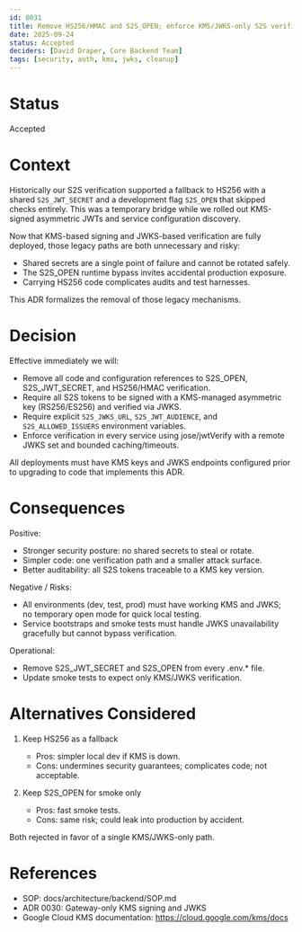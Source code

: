 ```yaml
---
id: 0031
title: Remove HS256/HMAC and S2S_OPEN; enforce KMS/JWKS-only S2S verification
date: 2025-09-24
status: Accepted
deciders: [David Draper, Core Backend Team]
tags: [security, auth, kms, jwks, cleanup]
---
```


# Status
Accepted

# Context
Historically our S2S verification supported a fallback to HS256 with a shared
`S2S_JWT_SECRET` and a development flag `S2S_OPEN` that skipped checks entirely.
This was a temporary bridge while we rolled out KMS-signed asymmetric JWTs and
service configuration discovery.

Now that KMS-based signing and JWKS-based verification are fully deployed,
those legacy paths are both unnecessary and risky:
- Shared secrets are a single point of failure and cannot be rotated safely.
- The S2S_OPEN runtime bypass invites accidental production exposure.
- Carrying HS256 code complicates audits and test harnesses.

This ADR formalizes the removal of those legacy mechanisms.

# Decision
Effective immediately we will:
- Remove all code and configuration references to S2S_OPEN, S2S_JWT_SECRET,
  and HS256/HMAC verification.
- Require all S2S tokens to be signed with a KMS-managed asymmetric key
  (RS256/ES256) and verified via JWKS.
- Require explicit `S2S_JWKS_URL`, `S2S_JWT_AUDIENCE`, and
  `S2S_ALLOWED_ISSUERS` environment variables.
- Enforce verification in every service using jose/jwtVerify with a remote
  JWKS set and bounded caching/timeouts.

All deployments must have KMS keys and JWKS endpoints configured prior to
upgrading to code that implements this ADR.

# Consequences
Positive:
- Stronger security posture: no shared secrets to steal or rotate.
- Simpler code: one verification path and a smaller attack surface.
- Better auditability: all S2S tokens traceable to a KMS key version.

Negative / Risks:
- All environments (dev, test, prod) must have working KMS and JWKS; no
  temporary open mode for quick local testing.
- Service bootstraps and smoke tests must handle JWKS unavailability
  gracefully but cannot bypass verification.

Operational:
- Remove S2S_JWT_SECRET and S2S_OPEN from every .env.* file.
- Update smoke tests to expect only KMS/JWKS verification.

# Alternatives Considered
1. Keep HS256 as a fallback  
   - Pros: simpler local dev if KMS is down.  
   - Cons: undermines security guarantees; complicates code; not acceptable.

2. Keep S2S_OPEN for smoke only  
   - Pros: fast smoke tests.  
   - Cons: same risk; could leak into production by accident.

Both rejected in favor of a single KMS/JWKS-only path.

# References
- SOP: docs/architecture/backend/SOP.md
- ADR 0030: Gateway-only KMS signing and JWKS
- Google Cloud KMS documentation: https://cloud.google.com/kms/docs
